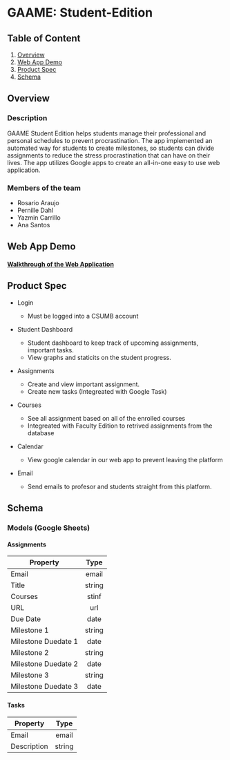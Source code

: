 # GAAME: Student-Edition 

## Table of Content
1. [Overview](#Overview)
2. [Web App Demo](#Web-App-Demo)
3. [Product Spec](#Product-Spec)
4. [Schema](#Schema)

## Overview
### Description
GAAME Student Edition helps students manage their professional and personal schedules to prevent procrastination. The app implemented an automated way for students to create milestones, so students can divide assignments to reduce the stress procrastination that can have on their lives. The app utilizes Google apps to create an all-in-one easy to use web application.

### Members of the team
- Rosario Araujo
- Pernille Dahl
- Yazmin Carrillo
- Ana Santos 

## Web App Demo
#### <a href="https://www.youtube.com/watch?v=4Xoq40Dio5o&feature=youtu.be"> Walkthrough of the Web Application  </a>

## Product Spec
* Login 
  - Must be logged into a CSUMB account 

* Student Dashboard 
  - Student dashboard to keep track of upcoming assignments, important tasks.
  - View graphs and staticits on the student progress. 

* Assignments 
  - Create and view important assignment. 
  - Create new tasks (Integreated with Google Task) 

* Courses 
  - See all assignment based on all of the enrolled courses
  - Integreated with Faculty Edition to retrived assignments from the database 

* Calendar 
  - View google calendar in our web app to prevent leaving the platform 

* Email 
  - Send emails to profesor and students straight from this platform. 

## Schema 
### Models (Google Sheets) 

#### Assignments 
| Property | Type | 
| ---------|:----:| 
| Email    | email      |   
| Title     | string      | 
| Courses      | stinf      |  
| URL      | url      |  
| Due Date      | date      |   
| Milestone 1     | string      |  
| Milestone Duedate 1     | date      |   
| Milestone 2     | string      |  
| Milestone Duedate 2     | date      |  
| Milestone 3     | string      |  
| Milestone Duedate 3     | date      |  


#### Tasks
  
| Property | Type | 
| ---------|:----:| 
| Email    | email      |   
| Description     | string      | 
